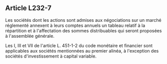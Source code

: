 Article L232-7
----
Les sociétés dont les actions sont admises aux négociations sur un marché
réglementé annexent à leurs comptes annuels un tableau relatif à la répartition
et à l'affectation des sommes distribuables qui seront proposées à l'assemblée
générale.

Les I, III et VII de l'article L. 451-1-2 du code monétaire et financier sont
applicables aux sociétés mentionnées au premier alinéa, à l'exception des
sociétés d'investissement à capital variable.
